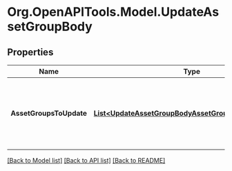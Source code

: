# Org.OpenAPITools.Model.UpdateAssetGroupBody

## Properties

Name | Type | Description | Notes
------------ | ------------- | ------------- | -------------
**AssetGroupsToUpdate** | [**List&lt;UpdateAssetGroupBodyAssetGroupsToUpdateInner&gt;**](UpdateAssetGroupBodyAssetGroupsToUpdateInner.md) | A list of asset groups and the data that will be used to update them. | [optional] 

[[Back to Model list]](../README.md#documentation-for-models) [[Back to API list]](../README.md#documentation-for-api-endpoints) [[Back to README]](../README.md)

